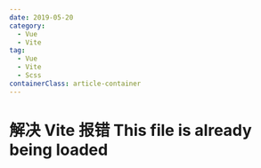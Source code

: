 ```yaml
---
date: 2019-05-20
category:
  - Vue
  - Vite
tag:
  - Vue
  - Vite
  - Scss
containerClass: article-container
---
```


# 解决 Vite 报错 This file is already being loaded
